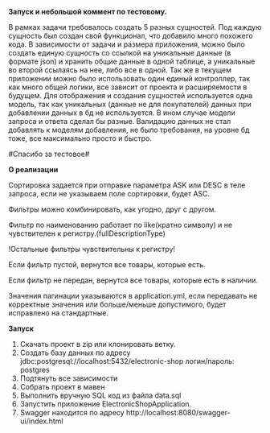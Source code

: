 **Запуск и небольшой коммент по тестовому.**

В рамках задачи требовалось создать 5 разных сущностей. Под каждую сущность был создан свой функционал,
что добавило много похожего кода. В зависимости от задачи и размера приложения, можно было создать единую
сущность со ссылкой на уникальные данные (в формате json) и хранить общие данные в одной таблице,
а уникальные во второй ссылаясь на нее, либо все в одной. Так же в текущем приложении можно было использовать один
единый контроллер, так как много общей логики, все зависит от проекта и расширяемости в будущем. Для отображения и
создания сущностей используется одна модель, так как уникальных (данные не для покупателей) данных при добавлении
данных в бд не используется. В ином случае модели запроса и ответа сделал бы разные. Валидацию данных не стал добавлять
к моделям добавления, не было требования, на уровне бд тоже, все максимально просто и быстро.

#Спасибо за тестовое#

**О реализации**

Сортировка задается при отправке параметра ASK или DESC в теле запроса, если не указываем поле сортировки, будет ASC.

Фильтры можно комбинировать, как угодно, друг с другом.

Фильтр по наименованию работает по like(кратно символу) и не чувствителен к регистру.(fullDescriptionType)

!Остальные фильтры чувствительны к регистру!

Если фильтр пустой, вернутся все товары, которые есть.

Если фильтр не передан, вернутся все товары, которые есть в наличии.

Значения пагинации указываются в application.yml, если передавать не корректные значения или больше/меньше допустимого, будет исправлено на стандартные. 

**Запуск**
1. Скачать проект в zip или клонировать ветку.
2. Создать базу данных по адресу jdbc:postgresql://localhost:5432/electronic-shop логин/пароль: postgres
3. Подтянуть все зависимости
4. Собрать проект в мавен
5. Выполнить вручную SQL код из файла data.sql
6. Запустить приложение ElectronicShopApplication.
7. Swagger находится по адресу http://localhost:8080/swagger-ui/index.html

